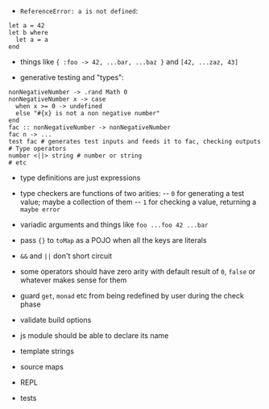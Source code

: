 - `ReferenceError: a is not defined`:
```
let a = 42
let b where
  let a = a
end
```
- things like `{ :foo -> 42, ...bar, ...baz }` and `[42, ...zaz, 43]`

- generative testing and "types":
```
nonNegativeNumber -> .rand Math 0
nonNegativeNumber x -> case
  when x >= 0 -> undefined
  else "#{x} is not a non negative number"
end
fac :: nonNegativeNumber -> nonNegativeNumber
fac n -> ...
test fac # generates test inputs and feeds it to fac, checking outputs
# Type operators
number <||> string # number or string
# etc
```
- type definitions are just expressions
- type checkers are functions of two arities:
-- `0` for generating a test value; maybe a collection of them
-- `1` for checking a value, returning a `maybe error`

- variadic arguments and things like `foo ...foo 42 ...bar`

- pass `{}` to `toMap` as a POJO when all the keys are literals
- `&&` and `||` don't short circuit
- some operators should have zero arity with default result of `0`, `false` or whatever makes sense for them
- guard `get`, `monad` etc from being redefined by user during the check phase
- validate build options
- js module should be able to declare its name
- template strings
- source maps
- REPL
- tests
